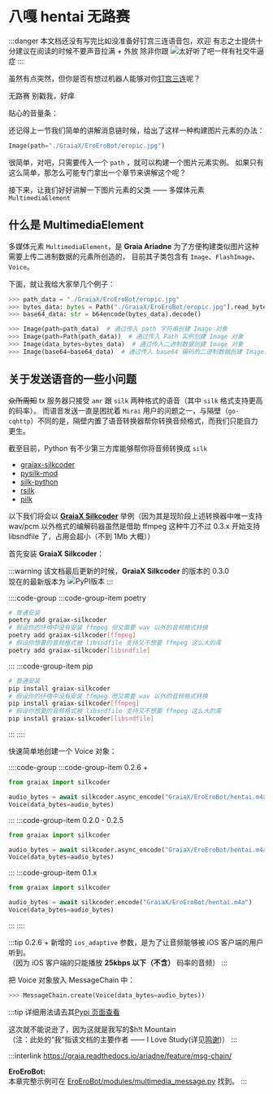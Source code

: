 # 八嘎 hentai 无路赛

[>_<]: 因为不知道怎么样才能把script写在md里面，没办法只能用';'来硬生生把代码连起来了

<audio id="thtlb" src="/voices/太好听了8.m4a"></audio>

:::danger
本文档还没有写完<curtain>比如没准备好钉宫三连语音包，欢迎<ruby-curtain up="hentai xiong di" type="danger">
有志之士</ruby-curtain>提供</curtain>十分建议在阅读的时候不要声音拉满 + 外放 <curtain>除非你跟<more-info words="唐可可">
<img
  src="/images/guide/唐可可.webp"
  alt="太好听了吧"
  onmouseover="
    document.getElementById('thtlb').currentTime = 0;
    document.getElementById('thtlb').play();
  "
  onmouseout="
    document.getElementById('thtlb').pause();
  "
/></more-info>一样有社交牛逼症</curtain>
:::

虽然有点突然，但你是否有想过机器人能够对你[钉宫三连](https://zh.moegirl.org.cn/%E9%92%89%E5%AE%AB%E7%90%86%E6%83%A0)呢？

<chat-window title="Graia Framework Community">
  <chat-msg name="GraiaX" onright>无路赛</chat-msg>
  <chat-voice name="EroEroBot" avatar="/avatar/ero.webp" audio="/voices/夏娜_无路赛_钉宫理惠.m4a">别戳我，好痒</chat-voice>
</chat-window>

<volume-bar>贴心的音量条：</volume-bar>

还记得上一节我们简单的讲解消息链时候，给出了这样一种构建图片元素的办法：

```python
Image(path="./GraiaX/EroEroBot/eropic.jpg")
```

很简单，对吧，只需要传入一个 `path` ，就可以构建一个图片元素实例。
如果只有这么简单，那怎么可能专门拿出一个章节来讲解这个呢？

接下来，让我们好好讲解一下图片元素的父类 —— 多媒体元素 `MultimediaElement`

## 什么是 MultimediaElement

多媒体元素 `MultimediaElement`，是 **Graia Ariadne** 为了方便构建类似图片这种需要上传二进制数据的元素所创造的，
目前其子类包含有 `Image`、`FlashImage`、`Voice`。

下面，就让<ruby-curtain up="举例狂魔">我</ruby-curtain>给大家举几个例子：

```python
>>> path_data = "./GraiaX/EroEroBot/eropic.jpg"
>>> bytes_data: bytes = Path("./GraiaX/EroEroBot/eropic.jpg").read_bytes()
>>> base64_data: str = b64encode(bytes_data).decode()

>>> Image(path=path_data)  # 通过传入 path 字符串创建 Image 对象
>>> Image(path=Path(path_data))  # 通过传入 Path 实例创建 Image 对象
>>> Image(data_bytes=bytes_data)  # 通过传入二进制数据创建 Image 对象
>>> Image(base64=base64_data)  # 通过传入 base64 编码的二进制数据创建 Image 对象
```

## 关于发送语音的一些小问题

~~众所周知~~ tx 服务器只接受 `amr` 跟 `silk` 两种格式的语音（其中 `silk` 格式支持更高的码率）。
而语音发送一直是困扰着 `Mirai` 用户的问题之一，与隔壁（`go-cqhttp`）不同的是，隔壁内置了语音转换器帮你转换音频格式，而我们只能自力更生。

截至目前，Python 有不少第三方库能够帮你将音频转换成 `silk`

- [graiax-silkcoder](https://pypi.org/project/graiax-silkcoder/)
- [pysilk-mod](https://pypi.org/project/pysilk-mod/)
- [silk-python](https://github.com/synodriver/pysilk)
- [rsilk](https://github.com/synodriver/rsilk)
- [pilk](https://github.com/foyoux/pilk)

以下我们将会以 [**GraiaX Silkcoder**](/before/introduction/project/silkcoder)
举例（因为其是现阶段上述转换器中唯一支持 wav/pcm 以外格式的编解码器<curtain>虽然是借助 ffmpeg
这种牛刀</curtain><curtain>不过 0.3.x 开始支持 libsndfile 了，占用会超小（不到 1Mb 大概）</curtain>）

首先安装 **GraiaX Silkcoder**：

:::warning
该文档最后更新的时候，**GraiaX Silkcoder** 的版本的 0.3.0  
现在的最新版本为 <img src="https://img.shields.io/pypi/v/graiax-silkcoder?color=2970b6&amp;style=flat-square" alt="PyPI版本" style="display: inline-block; vertical-align: text-bottom">
:::

::::code-group
:::code-group-item poetry

```sh
# 普通安装
poetry add graiax-silkcoder
# 假设你的环境中没有安装 ffmpeg 但又需要 wav 以外的音频格式转换
poetry add graiax-silkcoder[ffmpeg]
# 假设你想要的音频格式被 libsndfile 支持又不想要 ffmpeg 这么大的库
poetry add graiax-silkcoder[libsndfile]
```

:::
:::code-group-item pip

```sh
# 普通安装
pip install graiax-silkcoder
# 假设你的环境中没有安装 ffmpeg 但又需要 wav 以外的音频格式转换
pip install graiax-silkcoder[ffmpeg]
# 假设你想要的音频格式被 libsndfile 支持又不想要 ffmpeg 这么大的库
pip install graiax-silkcoder[libsndfile]
```

:::
::::

快速简单地创建一个 Voice 对象：

::::code-group
:::code-group-item 0.2.6 +

```python
from graiax import silkcoder

audio_bytes = await silkcoder.async_encode("GraiaX/EroEroBot/hentai.m4a", ios_adaptive=True)
Voice(data_bytes=audio_bytes)
```

:::
:::code-group-item 0.2.0 - 0.2.5

```python
from graiax import silkcoder

audio_bytes = await silkcoder.async_encode("GraiaX/EroEroBot/hentai.m4a")
Voice(data_bytes=audio_bytes)
```

:::
:::code-group-item 0.1.x

```python
from graiax import silkcoder

audio_bytes = await silkcoder.encode("GraiaX/EroEroBot/hentai.m4a")
Voice(data_bytes=audio_bytes)
```

:::
::::

:::tip
0.2.6 + 新增的 `ios_adaptive` 参数，是为了让音频能够被 iOS 客户端的用户听到。  
（因为 iOS 客户端的只能播放 **25kbps 以下（不含）** 码率的音频）
:::

把 Voice 对象放入 MessageChain 中：

```python
>>> MessageChain.create(Voice(data_bytes=audio_bytes))
```

:::tip
详细用法请去其[Pypi 页面查看](https://pypi.org/project/graiax-silkcoder/)

这次就不能说逊了，因为这就是我写的<curtain>$h!t Mountain</curtain>  
（注：此处的“我”指该文档的主要作者 —— I Love Study(详见[鸣谢](/appendix/credit.md))）
:::

:::interlink
<https://graia.readthedocs.io/ariadne/feature/msg-chain/>

**EroEroBot:**  
本章完整示例可在 [EroEroBot/modules/multimedia_message.py](https://github.com/GraiaCommunity/EroEroBot/blob/master/modules/multimedia_message.py) 找到。
:::
